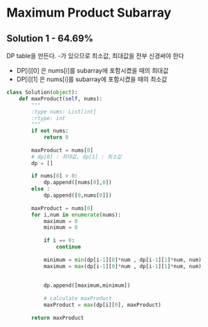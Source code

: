 # Maximum Product Subarray

## Solution 1 - 64.69%

DP table을 만든다. -가 있으므로 최소값, 최대값을 전부 신경써야 한다

* DP[i][0] 은 nums[i]를 subarray에 포함시켰을 때의 최대값
* DP[i][1] 은 nums[i]를 subarray에 포함시켰을 때의 최소값


```python
class Solution(object):
    def maxProduct(self, nums):
        """
        :type nums: List[int]
        :rtype: int
        """
        if not nums:
            return 0
        
        maxProduct = nums[0]
        # dp[0] : 최대값, dp[1] : 최소값
        dp = []
        
        if nums[0] > 0:
            dp.append([nums[0],0])
        else :
            dp.append([0,nums[0]])
            
        maxProduct = nums[0]
        for i,num in enumerate(nums):
            maximum = 0
            minimum = 0
            
            if i == 0:
                continue
            
            minimum = min(dp[i-1][0]*num , dp[i-1][1]*num, num)
            maximum = max(dp[i-1][0]*num , dp[i-1][1]*num, num)
            
            
            dp.append([maximum,minimum])
            
            # calculate maxProduct
            maxProduct = max(dp[i][0], maxProduct)
        
        return maxProduct
```